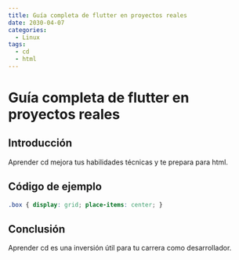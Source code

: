 ```yaml
---
title: Guía completa de flutter en proyectos reales
date: 2030-04-07
categories:
  - Linux
tags:
  - cd
  - html
---
```


# Guía completa de flutter en proyectos reales

## Introducción

Aprender cd mejora tus habilidades técnicas y te prepara para html.

## Código de ejemplo

```css
.box { display: grid; place-items: center; }
```

## Conclusión

Aprender cd es una inversión útil para tu carrera como desarrollador.
